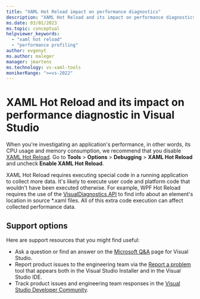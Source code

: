 ```yaml
---
title: "XAML Hot Reload impact on performance diagnostics"
description: "XAML Hot Reload and its impact on performance diagnostics"
ms.date: 03/01/2023
ms.topic: conceptual
helpviewer_keywords:
  - "xaml hot reload"
  - "performance profiling"
author: evgenyt
ms.author: maleger
manager: jmartens
ms.technology: vs-xaml-tools
monikerRange: ">=vs-2022"
---
```

# XAML Hot Reload and its impact on performance diagnostic in Visual Studio


When you're investigating an application's performance, in other words, its CPU usage and memory consumption,
we recommend that you disable [XAML Hot Reload](xaml-hot-reload.md). Go to **Tools** > **Options** > **Debugging** > **XAML Hot Reload**
and uncheck **Enable XAML Hot Reload**.


XAML Hot Reload requires executing special code in a running application to collect more data. It's likely
to execute user code and platform code that wouldn't have been executed otherwise. For example, WPF Hot Reload
requires the use of the [VisualDiagnostics API](/dotnet/api/system.windows.diagnostics.visualdiagnostics.getxamlsourceinfo)
to find info about an element's location in source *.xaml files. All of this extra code execution can affect
collected performance data.

## Support options

Here are support resources that you might find useful:

- Ask a question or find an answer on the [Microsoft Q&A](/answers/tags/176/vs) page for Visual Studio.
- Report product issues to the engineering team via the [Report a problem](../ide/how-to-report-a-problem-with-visual-studio.md) tool that appears both in the Visual Studio Installer and in the Visual Studio IDE.
- Track product issues and engineering team responses in the [Visual Studio Developer Community](https://aka.ms/feedback/suggest?space=8).

